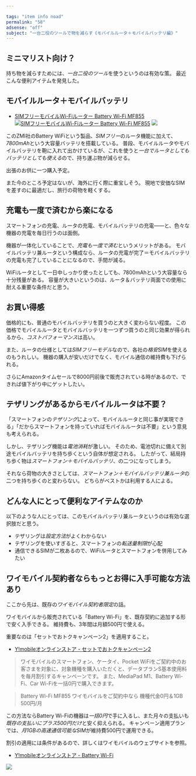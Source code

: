 ```yaml
---

tags: "item info noad"
permalink: "58"
adsense: "off"
subject: "一台二役のツールで物を減らす《モバイルルータ＋モバイルバッテリ編》"
---
```


## ミニマリスト向け？

持ち物を減らすためには、*一台二役のツール*を使うというのは有効な策。
最近こんな便利アイテムを発見した。

## モバイルルータ＋モバイルバッテリ

- [SIMフリーモバイルWi-Fiルーター Battery Wi-Fi MF855](https://secure.moshimo.com/af/c/click?a_id=628189&amp;p_id=170&amp;pc_id=185&amp;pl_id=4062&amp;url=http%3A%2F%2Famazon.co.jp%2Fdp%2FB01A25IRZM)
  <span class="thumbnail">[![SIMフリーモバイルWi-Fiルーター Battery Wi-Fi MF855](https://images-na.ssl-images-amazon.com/images/I/314kz9g3AKL._SL160_.jpg)](https://secure.moshimo.com/af/c/click?a_id=628189&amp;p_id=170&amp;pc_id=185&amp;pl_id=4062&amp;url=http%3A%2F%2Famazon.co.jp%2Fdp%2FB01A25IRZM) <img src="https://secure.moshimo.com/af/i/impression?a_id=628189&amp;p_id=170&amp;pc_id=185&amp;pl_id=4062" class="impression"/></span>


このZMI社のBattery WiFiという製品、*SIMフリー*のルータ機能に加えて、*7800mAh*という大容量バッテリを搭載している。
普段、モバイルルータやモバイルバッテリを鞄に入れて出かけているが、これを使うと*一台でルータとしてもバッテリとしても使える*ので、持ち運ぶ物が減らせる。

出張のお供に一つ購入予定。

また今のところ予定はないが、海外に行く際に重宝しそう。
現地で安価なSIMを差すのに最適だし、旅行の荷物を軽くする。

## 充電も一度で済むから楽になる

スマートフォンの充電、ルータの充電、モバイルバッテリの充電――と、色々な機器の充電を毎日行うのは面倒。

機器が一体化していることで、*充電も一度で済む*というメリットがある。
モバイルバッテリ兼ルータという構成なら、ルータの充電が完了＝モバイルバッテリの充電も完了していることになるので、手間が減る。

WiFiルータとして一日中しっかり使ったとしても、7800mAhという大容量なら十分残量がある。
容量が大きいというのは、ルータ＆バッテリ両面での使用に耐える重要な条件だと思う。

## お買い得感

価格的にも、普通のモバイルバッテリを買うのと大きく変わらない程度。
この価格でモバイルルータとモバイルバッテリを一つずつ買うのと同じ効果が得られるから、*コストパフォーマンス*は高い。

また、ルータの仕様としては*SIMフリーモデル*なので、各社の*格安SIM*を使えるのもうれしい。
機器の購入が安いだけでなく、モバイル通信の維持費も下げられる。

さらにAmazonタイムセールで8000円前後で販売されている時があるので、できれば値下がり中にゲットしたい。

## テザリングがあるからモバイルルータは不要？

「スマートフォンの*テザリング*によって、モバイルルータと同じ事が実現できる」「だからスマートフォンを持っていればモバイルルータは不要」という意見も考えられる。

しかし、テザリング機能は*電池消耗*が激しい。
そのため、電池切れに備えて別途モバイルバッテリを持ち歩くという自体が想定される。
したがって、結局持ち歩く物は*スマートフォン＋モバイルバッテリ*、の二つになってしまう。

それなら荷物の大きさとしては、*スマートフォン＋モバイルバッテリ兼ルータ*の二つを持ち歩くのと変わらない。
どちらがベストかは利用する人による。

## どんな人にとって便利なアイテムなのか

以下のような人にとっては、このモバイルバッテリ兼ルータというのは有効な選択肢だと思う。

- テザリングは*設定方法*がよくわからない
- テザリングを使いすぎると、スマートフォンの*転送量制限*が心配
- 通信できるSIMが二枚あるので、WiFiルータとスマートフォンを併用してみたい

## ワイモバイル契約者ならもっとお得に入手可能な方法あり

ここから先は、既存の*ワイモバイル契約者限定*の話。

ワイモバイルから販売されている「Battery Wi-Fi」を、既存契約に追加する形で安く入手できる。
維持費も、3年間は月額500円で使える。

重要なのは「セットでおトクキャンペーン2」を適用すること。

- <a href="//ck.jp.ap.valuecommerce.com/servlet/referral?sid=3020671&pid=884278759&vc_url=http%3A%2F%2Fwww.ymobile.jp%2Fcp%2Fsetotoku2%2F" target="_blank" rel="nofollow">Y!mobileオンラインストア - セットでおトクキャンペーン2</a>

> ワイモバイルのスマートフォン、ケータイ、Pocket WiFiをご契約中のお客さまを対象に、対象機種を購入いただくと、データプランS基本使用料を毎月割引するキャンペーンです。
> また、MediaPad M1、Battery Wi-Fi、Car Wi-Fiを一括0円で購入できます。

> Battery Wi-Fi MF855
> ワイモバイルをご契約中なら
> 機種代金0円＆1GB 500円/月

この方法ならBattery Wi-Fiの機器は*一括0円*で手に入るし、また月々の支払いも*既存の支払いにプラス500円だけ*と安く抑えられる。
キャンペーン適用プランでは、*月1GBの高速通信可能なSIM*が維持費500円で運用できる。

割引の適用には条件があるので、詳しくはワイモバイルのウェブサイトを参照。

- <a href="//ck.jp.ap.valuecommerce.com/servlet/referral?sid=3020671&pid=884278759&vc_url=http%3A%2F%2Fwww.ymobile.jp%2Flineup%2Fmf855%2F" target="_blank" rel="nofollow">Y!mobileオンラインストア - Battery Wi-Fi</a>

<img src="//ad.jp.ap.valuecommerce.com/servlet/gifbanner?sid=3020671&pid=884278759" class="impression">
